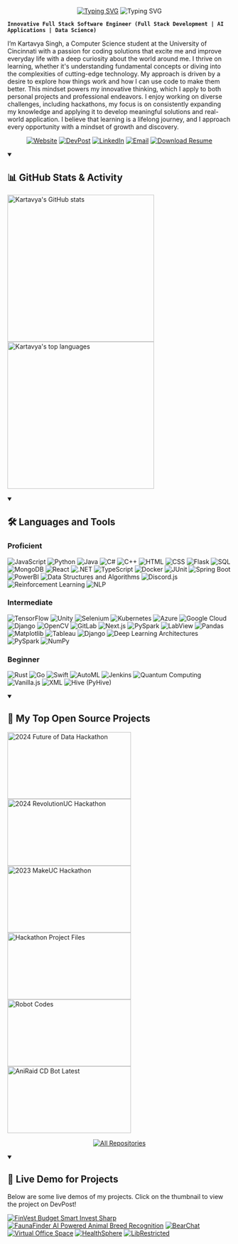 <p align="center">
  <a href="https://www.kartavya-singh.com/"><img src="https://readme-typing-svg.demolab.com?font=Fira+Code&weight=800&size=30&duration=3000&pause=1000&color=F75C7E&center=true&vCenter=true&repeat=false&width=435&lines=Kartavya+Singh" alt="Typing SVG" /></a>
  <img src="https://readme-typing-svg.demolab.com?font=Fira+Code&pause=1000&center=true&color=F75C7E&repeat=false&width=600&height=45&vCenter=true&size=24&lines=Hello+World!;Experienced+Full+Stack+Developer;Crafting+AI-Powered+Solutions;Mastering+Data+Science+and+Analytics;Developing+with+Curiosity+and+Expertise;Always+Learning%2C+Always+Innovating" alt="Typing SVG" />
</p>

**`Innovative Full Stack Software Engineer (Full Stack Development | AI Applications | Data Science)`**

I’m Kartavya Singh, a Computer Science student at the University of Cincinnati with a passion for coding solutions that excite me and improve everyday life with a deep curiosity about the world around me. I thrive on learning, whether it's understanding fundamental concepts or diving into the complexities of cutting-edge technology. My approach is driven by a desire to explore how things work and how I can use code to make them better. This mindset powers my innovative thinking, which I apply to both personal projects and professional endeavors. I enjoy working on diverse challenges, including hackathons, my focus is on consistently expanding my knowledge and applying it to develop meaningful solutions and real-world application. I believe that learning is a lifelong journey, and I approach every opportunity with a mindset of growth and discovery.
<p align="center">
  <a href="https://www.kartavya-singh.com/" target="_blank"><img src="https://img.shields.io/badge/Website-1572B6?style=for-the-badge&logo=google&logoColor=white" alt="Website"></a>
  <a href="https://devpost.com/Kartavya904" target="_blank"><img src="https://img.shields.io/badge/DevPost-FF6C37?style=for-the-badge&logo=devpost&logoColor=white" alt="DevPost"></a>
  <a href="https://www.linkedin.com/in/kartavya-singh-singhk6" target="_blank"><img src="https://img.shields.io/badge/LinkedIn-0A66C2?style=for-the-badge&logo=linkedin&logoColor=white" alt="LinkedIn"></a>
  <a href="mailto:singhk6@mail.uc.edu"><img src="https://img.shields.io/badge/Email-D14836?style=for-the-badge&logo=gmail&logoColor=white" alt="Email"></a>
  <a href="https://mailuc-my.sharepoint.com/:b:/g/personal/singhk6_mail_uc_edu/Efzdo8ozdSpInJYqJzLLqkcBW7n1fw4DKwYT2GdOkuByVg" target="_blank"><img src="https://img.shields.io/badge/Download%20Resume-4CAF50?style=for-the-badge&logo=adobeacrobatreader&logoColor=white" alt="Download Resume"></a>
</p>
<details open>
  <summary><h2>📊 GitHub Stats & Activity</h2></summary>
  <p align="left">
    <a href="https://github.com/Kartavya904"><img src="https://github-readme-stats.vercel.app/api?username=Kartavya904&show_icons=true&include_all_commits=true&count_private=true&theme=react&hide_border=true&bg_color=1F222E&title_color=F85D7F&icon_color=F8D866" alt="Kartavya's GitHub stats" width="330"/></a>
    <a href="https://github.com/Kartavya904"><img src="https://github-readme-stats.vercel.app/api/top-langs/?username=Kartavya904&langs_count=8&layout=compact&theme=react&hide_border=true&bg_color=1F222E&title_color=F85D7F&icon_color=F8D866&hide=Jupyter%20Notebook,Roff" alt="Kartavya's top languages" width="330"/></a>
  </p>
</details>
<details open>
  <summary><h2>🛠️ Languages and Tools</h2></summary>
  <h3>Proficient</h3><p align="left">
    <img src="https://img.shields.io/badge/JavaScript-F7DF1E?style=for-the-badge&logo=javascript&logoColor=black" alt="JavaScript"/>
    <img src="https://img.shields.io/badge/Python-3776AB?style=for-the-badge&logo=python&logoColor=white" alt="Python"/>
    <img src="https://img.shields.io/badge/Java-007396?style=for-the-badge&logo=java&logoColor=white" alt="Java"/>
    <img src="https://img.shields.io/badge/C%23-239120?style=for-the-badge&logo=c-sharp&logoColor=white" alt="C#"/>
    <img src="https://img.shields.io/badge/C++-00599C?style=for-the-badge&logo=c%2B%2B&logoColor=white" alt="C++"/>
    <img src="https://img.shields.io/badge/HTML-E34F26?style=for-the-badge&logo=html5&logoColor=white" alt="HTML"/>
    <img src="https://img.shields.io/badge/CSS-1572B6?style=for-the-badge&logo=css3&logoColor=white" alt="CSS"/>
    <img src="https://img.shields.io/badge/Flask-000000?style=for-the-badge&logo=flask&logoColor=white" alt="Flask"/>
    <img src="https://img.shields.io/badge/SQL-4479A1?style=for-the-badge&logo=postgresql&logoColor=white" alt="SQL"/>
    <img src="https://img.shields.io/badge/MongoDB-47A248?style=for-the-badge&logo=mongodb&logoColor=white" alt="MongoDB"/>
    <img src="https://img.shields.io/badge/React-20232A?style=for-the-badge&logo=react&logoColor=61DAFB" alt="React"/>
    <img src="https://img.shields.io/badge/.NET-512BD4?style=for-the-badge&logo=dotnet&logoColor=white" alt=".NET"/>
    <img src="https://img.shields.io/badge/TypeScript-007ACC?style=for-the-badge&logo=typescript&logoColor=white" alt="TypeScript"/>
    <img src="https://img.shields.io/badge/Docker-2496ED?style=for-the-badge&logo=docker&logoColor=white" alt="Docker"/>
    <img src="https://img.shields.io/badge/JUnit-25A162?style=for-the-badge&logo=junit5&logoColor=white" alt="JUnit"/>
    <img src="https://img.shields.io/badge/Spring%20Boot-6DB33F?style=for-the-badge&logo=springboot&logoColor=white" alt="Spring Boot"/>
    <img src="https://img.shields.io/badge/PowerBI-F2C811?style=for-the-badge&logo=powerbi&logoColor=black" alt="PowerBI"/>
    <img src="https://img.shields.io/badge/Data%20Structures%20and%20Algorithms-00897B?style=for-the-badge&logo=data&logoColor=white" alt="Data Structures and Algorithms"/>
    <img src="https://img.shields.io/badge/Discord.js-5865F2?style=for-the-badge&logo=discord&logoColor=white" alt="Discord.js"/>
    <img src="https://img.shields.io/badge/Reinforcement%20Learning-4285F4?style=for-the-badge&logo=brain&logoColor=white" alt="Reinforcement Learning"/>
    <img src="https://img.shields.io/badge/NLP-FF6F00?style=for-the-badge&logo=nlp&logoColor=white" alt="NLP"/>
  </p><h3>Intermediate</h3><p align="left">
    <img src="https://img.shields.io/badge/TensorFlow-FF6F00?style=for-the-badge&logo=tensorflow&logoColor=white" alt="TensorFlow"/>
    <img src="https://img.shields.io/badge/Unity-000000?style=for-the-badge&logo=unity&logoColor=white" alt="Unity"/>
    <img src="https://img.shields.io/badge/Selenium-43B02A?style=for-the-badge&logo=selenium&logoColor=white" alt="Selenium"/>
    <img src="https://img.shields.io/badge/Kubernetes-326CE5?style=for-the-badge&logo=kubernetes&logoColor=white" alt="Kubernetes"/>
    <img src="https://img.shields.io/badge/Azure-0078D4?style=for-the-badge&logo=microsoftazure&logoColor=white" alt="Azure"/>
    <img src="https://img.shields.io/badge/Google%20Cloud-4285F4?style=for-the-badge&logo=googlecloud&logoColor=white" alt="Google Cloud"/>
    <img src="https://img.shields.io/badge/Django-092E20?style=for-the-badge&logo=django&logoColor=white" alt="Django"/>
    <img src="https://img.shields.io/badge/OpenCV-5C3EE8?style=for-the-badge&logo=opencv&logoColor=white" alt="OpenCV"/>
    <img src="https://img.shields.io/badge/GitLab-FC6D26?style=for-the-badge&logo=gitlab&logoColor=white" alt="GitLab"/>
    <img src="https://img.shields.io/badge/Next.js-000000?style=for-the-badge&logo=next.js&logoColor=white" alt="Next.js"/>
    <img src="https://img.shields.io/badge/PySpark-E25A1C?style=for-the-badge&logo=apachespark&logoColor=white" alt="PySpark"/>
    <img src="https://img.shields.io/badge/LabView-FFDB00?style=for-the-badge&logo=national-instruments&logoColor=white" alt="LabView"/>
    <img src="https://img.shields.io/badge/Pandas-150458?style=for-the-badge&logo=pandas&logoColor=white" alt="Pandas"/>
    <img src="https://img.shields.io/badge/Matplotlib-11557C?style=for-the-badge&logo=python&logoColor=white" alt="Matplotlib"/>
    <img src="https://img.shields.io/badge/Tableau-E97627?style=for-the-badge&logo=tableau&logoColor=white" alt="Tableau"/>
    <img src="https://img.shields.io/badge/Django-092E20?style=for-the-badge&logo=django&logoColor=white" alt="Django"/>
    <img src="https://img.shields.io/badge/Deep%20Learning%20Architectures-FF6F00?style=for-the-badge&logo=neuralnetwork&logoColor=white" alt="Deep Learning Architectures"/>
    <img src="https://img.shields.io/badge/PySpark-E25A1C?style=for-the-badge&logo=apachespark&logoColor=white" alt="PySpark"/>
    <img src="https://img.shields.io/badge/NumPy-013243?style=for-the-badge&logo=numpy&logoColor=white" alt="NumPy"/>
  </p><h3>Beginner</h3><p align="left">
    <img src="https://img.shields.io/badge/Rust-000000?style=for-the-badge&logo=rust&logoColor=white" alt="Rust"/>
    <img src="https://img.shields.io/badge/Go-00ADD8?style=for-the-badge&logo=go&logoColor=white" alt="Go"/>
    <img src="https://img.shields.io/badge/Swift-FA7343?style=for-the-badge&logo=swift&logoColor=white" alt="Swift"/>
    <img src="https://img.shields.io/badge/AutoML-FF6F00?style=for-the-badge&logo=automl&logoColor=white" alt="AutoML"/>
    <img src="https://img.shields.io/badge/Jenkins-D24939?style=for-the-badge&logo=jenkins&logoColor=white" alt="Jenkins"/>
    <img src="https://img.shields.io/badge/Quantum%20Computing-0066FF?style=for-the-badge&logo=quantumcomputing&logoColor=white" alt="Quantum Computing"/>
    <img src="https://img.shields.io/badge/VanillaJS-F7DF1E?style=for-the-badge&logo=javascript&logoColor=black" alt="Vanilla.js"/>
    <img src="https://img.shields.io/badge/XML-FF6600?style=for-the-badge&logo=xml&logoColor=white" alt="XML"/>
    <img src="https://img.shields.io/badge/Hive-FDEE21?style=for-the-badge&logo=apachehive&logoColor=black" alt="Hive (PyHive)"/>
  </p>
</details>
<details open>
  <summary><h2>📘 My Top Open Source Projects</h2></summary>
  <p align="left">
    <a href="https://github.com/Kartavya904/2024-Future-of-Data-Hackathon"><img width="278" height="150" align="center" src="https://github-readme-stats.vercel.app/api/pin/?username=Kartavya904&repo=2024-Future-of-Data-Hackathon&theme=react&bg_color=1F222E&title_color=F85D7F&hide_border=true&icon_color=F8D866&show_icons=true" alt="2024 Future of Data Hackathon" /></a>
    <a href="https://github.com/Kartavya904/2024-RevolutionUC-Hackathon"><img width="278" height="150" align="center" src="https://github-readme-stats.vercel.app/api/pin/?username=Kartavya904&repo=2024-RevolutionUC-Hackathon&theme=react&bg_color=1F222E&title_color=F85D7F&hide_border=true&icon_color=F8D866&show_icons=true" alt="2024 RevolutionUC Hackathon" /></a>
    <a href="https://github.com/Kartavya904/2023-MakeUC-Hackathon"><img width="278" height="150" align="center" src="https://github-readme-stats.vercel.app/api/pin/?username=Kartavya904&repo=2023-MakeUC-Hackathon&theme=react&bg_color=1F222E&title_color=F85D7F&hide_border=true&icon_color=F8D866&show_icons=true" alt="2023 MakeUC Hackathon" /></a>
    <a href="https://github.com/Kartavya904/Hackathon_Project_Files"><img width="278" height="150" align="center" src="https://github-readme-stats.vercel.app/api/pin/?username=Kartavya904&repo=Hackathon_Project_Files&theme=react&bg_color=1F222E&title_color=F85D7F&hide_border=true&icon_color=F8D866&show_icons=true" alt="Hackathon Project Files" /></a>
    <a href="https://github.com/Kartavya904/Robot-Codes"><img width="278" height="150" align="center" src="https://github-readme-stats.vercel.app/api/pin/?username=Kartavya904&repo=Robot-Codes&theme=react&bg_color=1F222E&title_color=F85D7F&hide_border=true&icon_color=F8D866&show_icons=true" alt="Robot Codes" /></a>
    <a href="https://github.com/Kartavya904/AniRaid_CD-Bot-Latest"><img width="278" height="150" align="center" src="https://github-readme-stats.vercel.app/api/pin/?username=Kartavya904&repo=AniRaid_CD-Bot-Latest&theme=react&bg_color=1F222E&title_color=F85D7F&hide_border=true&icon_color=F8D866&show_icons=true" alt="AniRaid CD Bot Latest" /></a>
  </p>
  <p align="center">
    <a href="https://github.com/Kartavya904?tab=repositories&sort=stargazers"><img alt="All Repositories" title="All Repositories" src="https://custom-icon-badges.demolab.com/badge/-Click%20Here%20For%20All%20My%20Repos-1F222E?style=for-the-badge&logoColor=white&logo=repo"/></a>
  </p>
</details>
<details open>
  <summary><h2>🚀 Live Demo for Projects</h2></summary>
  <p>Below are some live demos of my projects. Click on the thumbnail to view the project on DevPost!</p>
  <p align="left">
    <a href="https://devpost.com/software/finvest-budget-smart-invest-sharp" target="_blank"><img src="https://ytcards.demolab.com/?id=tORwdk8SPFw&title=FinVest+Budget+Smart+Invest+Sharp&lang=en&timestamp=1696868769&background_color=%230d1117&title_color=%23ffffff&stats_color=%23dedede&max_title_lines=2&width=250&border_radius=5&duration=172" alt="FinVest Budget Smart Invest Sharp" title="FinVest Budget Smart Invest Sharp"></a>
    <a href="https://devpost.com/software/faunafinder-ai-powered-animal-breed-recognition" target="_blank"><img src="https://ytcards.demolab.com/?id=2KGRbdVTbyU&title=FaunaFinder+AI+Powered+Animal+Breed+Recognition&lang=en&timestamp=1696868769&background_color=%230d1117&title_color=%23ffffff&stats_color=%23dedede&max_title_lines=2&width=250&border_radius=5&duration=130" alt="FaunaFinder AI Powered Animal Breed Recognition" title="FaunaFinder AI Powered Animal Breed Recognition"></a>
    <a href="https://devpost.com/software/bearchat" target="_blank"><img src="https://ytcards.demolab.com/?id=oz7M1XptE8Q&title=BearChat&lang=en&timestamp=1696868769&background_color=%230d1117&title_color=%23ffffff&stats_color=%23dedede&max_title_lines=2&width=250&border_radius=5&duration=152" alt="BearChat" title="BearChat"></a>
    <a href="https://devpost.com/software/virtual-office-space" target="_blank"><img src="https://ytcards.demolab.com/?id=oU7lyxzS4Bo&title=Virtual+Office+Space&lang=en&timestamp=1696868769&background_color=%230d1117&title_color=%23ffffff&stats_color=%23dedede&max_title_lines=2&width=250&border_radius=5&duration=155" alt="Virtual Office Space" title="Virtual Office Space"></a>
    <a href="https://devpost.com/software/healthsphere" target="_blank"><img src="https://ytcards.demolab.com/?id=K74ENN8pJXU&title=HealthSphere&lang=en&timestamp=1696868769&background_color=%230d1117&title_color=%23ffffff&stats_color=%23dedede&max_title_lines=2&width=250&border_radius=5&duration=142" alt="HealthSphere" title="HealthSphere"></a>
    <a href="https://devpost.com/software/librestricted" target="_blank"><img src="https://ytcards.demolab.com/?id=4jCCUUBLt74&title=LibRestricted&lang=en&timestamp=1696868769&background_color=%230d1117&title_color=%23ffffff&stats_color=%23dedede&max_title_lines=2&width=250&border_radius=5&duration=160" alt="LibRestricted" title="LibRestricted"></a>
  </p>
</details>
